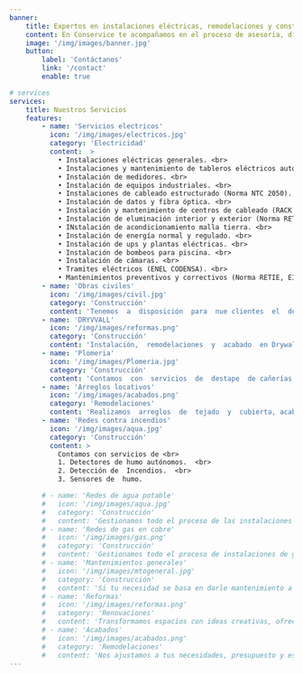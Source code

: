 ```yaml
---
banner:
    title: Expertos en instalaciones eléctricas, remodelaciones y construcción.
    content: En Conservice te acompañamos en el proceso de asesoría, diseño y ejecución.
    image: '/img/images/banner.jpg'
    button:
        label: 'Contáctanos'
        link: '/contact'
        enable: true

# services
services:
    title: Nuestros Servicios
    features:
        - name: 'Servicios electricos'
          icon: '/img/images/electricos.jpg'
          category: 'Electricidad'
          content:  >
            • Instalaciones eléctricas generales. <br>
            • Instalaciones y mantenimiento de tableros eléctricos automáticos y automatizados. <br>
            • Instalación de medidores. <br>
            • Instalación de equipos industriales. <br>
            • Instalaciones de cableado estructurado (Norma NTC 2050). <br>
            • Instalación de datos y fibra óptica. <br>
            • Instalación y mantenimiento de centros de cableado (RACK telecomunicaciones). <br>
            • Instalación de eluminación interior y exterior (Norma RETILAP). <br>
            • INstalación de acondicionamiento malla tierra. <br>
            • Instalación de energía normal y regulado. <br>
            • Instalación de ups y plantas eléctricas. <br>
            • Instalación de bombeos para piscina. <br>
            • Instalación de cámaras. <br>
            • Tramites eléctricos (ENEL CODENSA). <br>
            • Mantenimientos preventivos y correctivos (Norma RETIE, EIA/TIA368-A)
        - name: 'Obras civiles'
          icon: '/img/images/civil.jpg'
          category: 'Construcción'
          content: 'Tenemos  a  disposición  para  nue clientes  el  departamento  de  obra  civil, conformado  por  personal  calificado  que estarán  a  cargo  de  realizar  presupuestos, planeación  y  dirección  de  proyectos, siguiendo  lineamientos  de  eficiencia  en  la optimización de tiempos y recursos. '
        - name: 'DRYVVALL'
          icon: '/img/images/reformas.png'
          category: 'Construcción'
          content: 'Instalación,  remodelaciones  y  acabado  en Drywall  liviano  en  techos  y  muros. Brindándole  servrcros  y  soluciones eficientes  con  todo  tipo  de  dificultad  o daño  que  se  presente  en  su  HOGAR, EMPRESA o NEGOCIO.'
        - name: 'Plomeria'
          icon: '/img/images/Plomeria.jpg'
          category: 'Construcción'
          content: 'Contamos  con  servicios  de  destape  de cañerías,  instalación  y  reparación  de tuberías hidráulicas y sanitarias.'
        - name: 'Arreglos locativos'
          icon: '/img/images/acabados.png'
          category: 'Remodelaciones'
          content: 'Realizamos  arreglos  de  tejado  y  cubierta, acabados  y  remodelaciones,  pintura, impermeabilización de cubiertas y tanques, mampostería y marquesina. '
        - name: 'Redes contra incendios'
          icon: '/img/images/aqua.jpg'
          category: 'Construcción'
          content: >
            Contamos con servicios de <br>
            1. Detectores de humo autónomos.  <br>
            2. Detección de  Incendios.  <br>
            3. Sensores de  humo.

        # - name: 'Redes de agua potable'
        #   icon: '/img/images/aqua.jpg'
        #   category: 'Construcción'
        #   content: 'Gestionamos todo el proceso de las instalaciones de agua potable exigidas y conforme a la ley.'
        # - name: 'Redes de gas en cobre'
        #   icon: '/img/images/gas.png'
        #   category: 'Construcción'
        #   content: 'Gestionamos todo el proceso de instalaciones de gas en cobre certificadas.'
        # - name: 'Mantenimientos generales'
        #   icon: '/img/images/mtogeneral.jpg'
        #   category: 'Construcción'
        #   content: 'Si tu necesidad se basa en darle mantenimiento a tu inmueble y prevenir posibles deterioros en el mismo, estamos en total capacidad de prestar el servicio de mantenimientos generales. Entre ellos tenemos el servicio de mantenimiento de techos, pintura de apartamentos, humedades, plomería etc.'
        # - name: 'Reformas'
        #   icon: '/img/images/reformas.png'
        #   category: 'Renovaciones'
        #   content: 'Transformamos espacios con ideas creativas, ofreciendo soluciones de diseño y funcionalidad que se ajusten a tus sueños y expectativas.'
        # - name: 'Acabados'
        #   icon: '/img/images/acabados.png'
        #   category: 'Remodelaciones'
        #   content: 'Nos ajustamos a tus necesidades, presupuesto y estilo para brindar una asesoría integral que permita crear espacios y terminaciones constructivas de alta calidad.'
---
```

